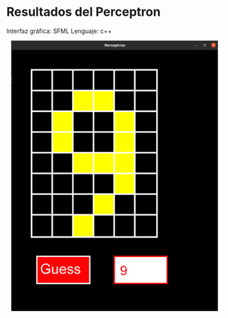 # Resultados del Perceptron
Interfaz gráfica: SFML
Lenguaje: c++

![](images/results_perceptron.gif)
